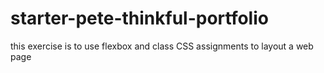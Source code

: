# starter-pete-thinkful-portfolio
this exercise is to use flexbox and class CSS assignments to layout a web page
